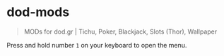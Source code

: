 # dod-mods
> MODs for dod.gr | Tichu, Poker, Blackjack, Slots (Thor), Wallpaper

Press and hold number `1` on your keyboard to open the menu.
